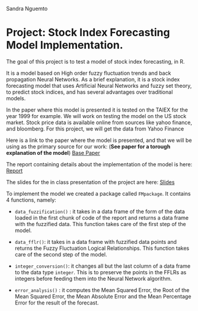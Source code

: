 Sandra Nguemto

# Project: Stock Index Forecasting Model Implementation.

The goal of this project is to test a model of stock index forecasting,
in R.

It is a model based on High order fuzzy fluctuation trends and back
propagation Neural Networks. As a brief explanation, it is a stock index
forecasting model that uses Artificial Neural Networks and fuzzy set
theory, to predict stock indices, and has several advantages over
traditional models.

In the paper where this model is presented it is tested on the TAIEX for
the year 1999 for example. We will work on testing the model on the US
stock market. Stock price data is available online from sources like
yahoo finance, and bloomberg. For this project, we will get the data
from Yahoo Finance

Here is a link to the paper where the model is presented, and that we
will be using as the primary source for our work: (**See paper for a
torough explanation of the model**) [Base
Paper](https://journals.plos.org/plosone/article/file?id=10.1371/journal.pone.0192366&type=printable)

The report containing details about the implementation of the model is
here:
[Report](https://github.com/sandra-nguemto/stock-index-forecasting/blob/main/Doc/Report.pdf)

The slides for the in class presentation of the project are here:
[Slides](https://sandra-nguemto.rstudio.cloud/594f4158da6e4ac18796655f49c25718/file_show?path=%2Fcloud%2Fproject%2FStock+Index+Simulation+using+a+Back+Propagation+Neural+Network+Algorithm..pdf)

To implement the model we created a package called `FMpackage`. It
contains 4 functions, namely:

  - `data_fuzzification()` : it takes in a data frame of the form of the
    data loaded in the first chunk of code of the report and returns a
    data frame with the fuzzified data. This function takes care of the
    first step of the model.

  - `data_fflr()`: it takes in a data frame with fuzzified data points
    and returns the Fuzzy Fluctuation Logical Relationships. This
    function takes care of the second step of the model.

  - `integer_conversion()`: it changes all but the last column of a data
    frame to the data type `integer`. This is to preserve the points in
    the FFLRs as integers before feeding them into the Neural Network
    algorithm.

  - `error_analysis()` : it computes the Mean Squared Error, the Root of
    the Mean Squared Error, the Mean Absolute Error and the Mean
    Percentage Error for the result of the forecast.
